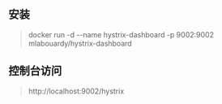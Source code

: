 ## 安装

> docker run -d --name hystrix-dashboard -p 9002:9002 mlabouardy/hystrix-dashboard

## 控制台访问

> http://localhost:9002/hystrix

